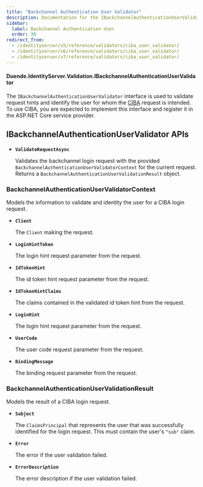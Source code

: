 ```yaml
---
title: "Backchannel Authentication User Validator"
description: Documentation for the IBackchannelAuthenticationUserValidator interface which is used to validate request hints and identify the user for CIBA authentication requests.
sidebar:
  label: Backchannel Authentication User
  order: 30
redirect_from:
  - /identityserver/v5/reference/validators/ciba_user_validator/
  - /identityserver/v6/reference/validators/ciba_user_validator/
  - /identityserver/v7/reference/validators/ciba_user_validator/
---
```


#### Duende.IdentityServer.Validation.IBackchannelAuthenticationUserValidator

The `IBackchannelAuthenticationUserValidator` interface is used to validate request hints and identify the user for whom
the [CIBA](/identityserver/ui/ciba.md) request is intended.
To use CIBA, you are expected to implement this interface and register it in the ASP.NET Core service provider.

## IBackchannelAuthenticationUserValidator APIs

* **`ValidateRequestAsync`**

  Validates the backchannel login request with the provided `BackchannelAuthenticationUserValidatorContext` for the
  current request.
  Returns a `BackchannelAuthenticationUserValidationResult` object.

### BackchannelAuthenticationUserValidatorContext

Models the information to validate and identity the user for a CIBA login request.

* **`Client`**

  The `Client` making the request.

* **`LoginHintToken`**

  The login hint request parameter from the request.

* **`IdTokenHint`**

  The id token hint request parameter from the request.

* **`IdTokenHintClaims`**

  The claims contained in the validated id token hint from the request.

* **`LoginHint`**

  The login hint request parameter from the request.

* **`UserCode`**

  The user code request parameter from the request.

* **`BindingMessage`**

  The binding request parameter from the request.

### BackchannelAuthenticationUserValidationResult

Models the result of a CIBA login request.

* **`Subject`**

  The `ClaimsPrincipal` that represents the user that was successfully identified for the login request.
  This must contain the user's `"sub"` claim.

* **`Error`**

  The error if the user validation failed.

* **`ErrorDescription`**

  The error description if the user validation failed.
